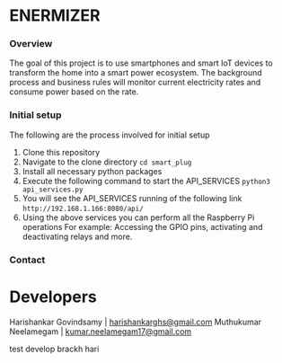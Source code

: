 # ENERMIZER

### Overview
The goal of this project is to use smartphones and smart IoT devices to transform the home into
a smart power ecosystem. The background process and business rules will monitor current
electricity rates and consume power based on the rate.

### Initial setup
The following are the process involved for initial setup
1. Clone this repository
2. Navigate to the clone directory `cd smart_plug`
3. Install all necessary python packages
4. Execute the following command to start the API_SERVICES
   `python3 api_services.py`
5. You will see the API_SERVICES running of the following link
   `http://192.168.1.166:8080/api/`
6. Using the above services you can perform all the Raspberry Pi operations
   For example: Accessing the GPIO pins, activating and deactivating relays and more.

### Contact 
# Developers
Harishankar Govindsamy | harishankarghs@gmail.com
Muthukumar Neelamegam | kumar.neelamegam17@gmail.com

test develop brackh hari
